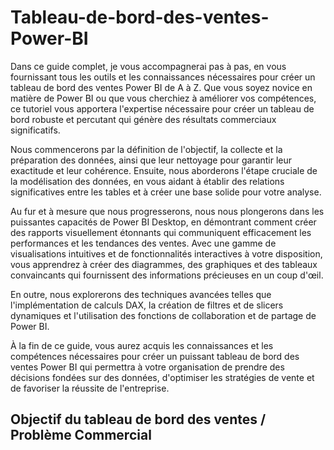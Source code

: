 # Tableau-de-bord-des-ventes-Power-BI

Dans ce guide complet, je vous accompagnerai pas à pas, en vous fournissant tous les outils et les connaissances nécessaires pour créer un tableau de bord des ventes Power BI de A à Z. Que vous soyez novice en matière de Power BI ou que vous cherchiez à améliorer vos compétences, ce tutoriel vous apportera l'expertise nécessaire pour créer un tableau de bord robuste et percutant qui génère des résultats commerciaux significatifs.

Nous commencerons par la définition de l'objectif, la collecte et la préparation des données, ainsi que leur nettoyage pour garantir leur exactitude et leur cohérence. Ensuite, nous aborderons l'étape cruciale de la modélisation des données, en vous aidant à établir des relations significatives entre les tables et à créer une base solide pour votre analyse.

Au fur et à mesure que nous progresserons, nous nous plongerons dans les puissantes capacités de Power BI Desktop, en démontrant comment créer des rapports visuellement étonnants qui communiquent efficacement les performances et les tendances des ventes. Avec une gamme de visualisations intuitives et de fonctionnalités interactives à votre disposition, vous apprendrez à créer des diagrammes, des graphiques et des tableaux convaincants qui fournissent des informations précieuses en un coup d'œil.

En outre, nous explorerons des techniques avancées telles que l'implémentation de calculs DAX, la création de filtres et de slicers dynamiques et l'utilisation des fonctions de collaboration et de partage de Power BI.

À la fin de ce guide, vous aurez acquis les connaissances et les compétences nécessaires pour créer un puissant tableau de bord des ventes Power BI qui permettra à votre organisation de prendre des décisions fondées sur des données, d'optimiser les stratégies de vente et de favoriser la réussite de l'entreprise.



## Objectif du tableau de bord des ventes / Problème Commercial
